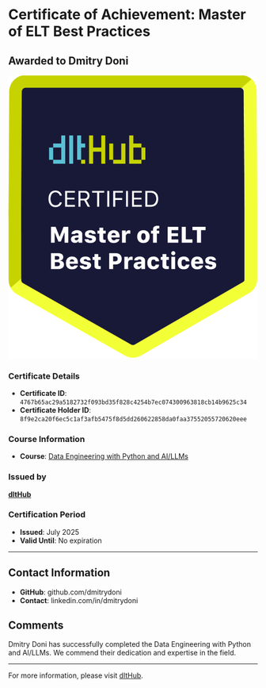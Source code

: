 
# Certificate of Achievement: Master of ELT Best Practices

## Awarded to **Dmitry Doni**

![Course Image](../badges/dlt_master_elt_best_practices_badge.png)

### Certificate Details
- **Certificate ID**: `4767b65ac29a5182732f093bd35f828c4254b7ec074300963818cb14b9625c34`
- **Certificate Holder ID**: `8f9e2ca20f6ec5c1af3afb5475f8d5dd260622858da0faa37552055720620eee`

### Course Information
- **Course**: [Data Engineering with Python and AI/LLMs](https://www.youtube.com/watch?v=T23Bs75F7ZQ)

### Issued by
[**dltHub**](https://dlthub.com/) 

### Certification Period
- **Issued**: July 2025
- **Valid Until**: No expiration

---

## Contact Information
- **GitHub**: github.com/dmitrydoni
- **Contact**: linkedin.com/in/dmitrydoni

## Comments
Dmitry Doni has successfully completed the Data Engineering with Python and AI/LLMs. We commend their dedication and expertise in the field.

---

For more information, please visit [dltHub](https://dlthub.com/).
    